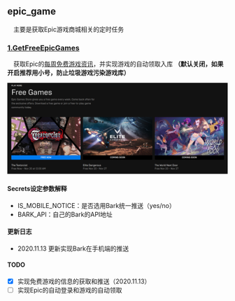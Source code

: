 ## epic_game
&#8195;主要是获取Epic游戏商城相关的定时任务

### [1.GetFreeEpicGames](https://github.com/moonlighf/CronJob/tree/main/epic_game)
&#8195;获取Epic的[每周免费游戏资讯](https://www.epicgames.com/store/en-US/free-games)，并实现游戏的自动领取入库 **（默认关闭，如果开启推荐用小号，防止垃圾游戏污染游戏库）**

![image](https://github.com/moonlighf/CronJob/blob/main/epic_game/images/epic.png)
#### Secrets设定参数解释
- IS_MOBILE_NOTICE：是否选用Bark统一推送（yes/no）
- BARK_API：自己的Bark的API地址
#### 更新日志
- 2020.11.13 更新实现Bark在手机端的推送
#### TODO
- [x] 实现免费游戏的信息的获取和推送（2020.11.13）
- [ ] 实现Epic的自动登录和游戏的自动领取
